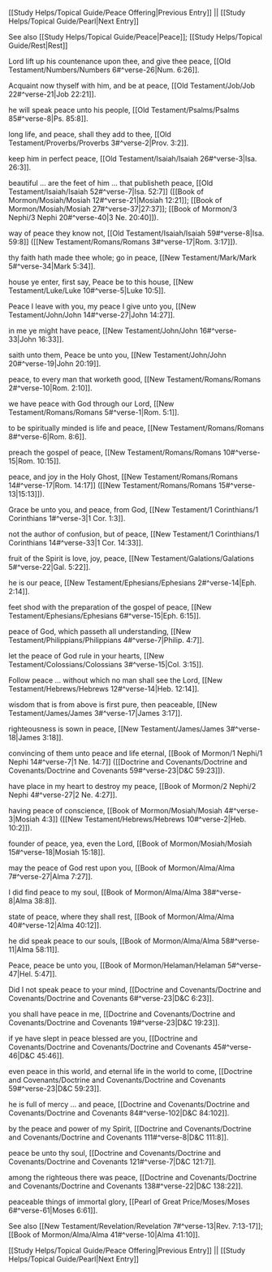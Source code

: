 [[Study Helps/Topical Guide/Peace Offering|Previous Entry]]  ||  [[Study Helps/Topical Guide/Pearl|Next Entry]]

 See also [[Study Helps/Topical Guide/Peace|Peace]]; [[Study Helps/Topical Guide/Rest|Rest]]

 Lord lift up his countenance upon thee, and give thee peace, [[Old Testament/Numbers/Numbers 6#^verse-26|Num. 6:26]].

 Acquaint now thyself with him, and be at peace, [[Old Testament/Job/Job 22#^verse-21|Job 22:21]].

 he will speak peace unto his people, [[Old Testament/Psalms/Psalms 85#^verse-8|Ps. 85:8]].

 long life, and peace, shall they add to thee, [[Old Testament/Proverbs/Proverbs 3#^verse-2|Prov. 3:2]].

 keep him in perfect peace, [[Old Testament/Isaiah/Isaiah 26#^verse-3|Isa. 26:3]].

 beautiful ... are the feet of him ... that publisheth peace, [[Old Testament/Isaiah/Isaiah 52#^verse-7|Isa. 52:7]] ([[Book of Mormon/Mosiah/Mosiah 12#^verse-21|Mosiah 12:21]]; [[Book of Mormon/Mosiah/Mosiah 27#^verse-37|27:37]]; [[Book of Mormon/3 Nephi/3 Nephi 20#^verse-40|3 Ne. 20:40]]).

 way of peace they know not, [[Old Testament/Isaiah/Isaiah 59#^verse-8|Isa. 59:8]] ([[New Testament/Romans/Romans 3#^verse-17|Rom. 3:17]]).

 thy faith hath made thee whole; go in peace, [[New Testament/Mark/Mark 5#^verse-34|Mark 5:34]].

 house ye enter, first say, Peace be to this house, [[New Testament/Luke/Luke 10#^verse-5|Luke 10:5]].

 Peace I leave with you, my peace I give unto you, [[New Testament/John/John 14#^verse-27|John 14:27]].

 in me ye might have peace, [[New Testament/John/John 16#^verse-33|John 16:33]].

 saith unto them, Peace be unto you, [[New Testament/John/John 20#^verse-19|John 20:19]].

 peace, to every man that worketh good, [[New Testament/Romans/Romans 2#^verse-10|Rom. 2:10]].

 we have peace with God through our Lord, [[New Testament/Romans/Romans 5#^verse-1|Rom. 5:1]].

 to be spiritually minded is life and peace, [[New Testament/Romans/Romans 8#^verse-6|Rom. 8:6]].

 preach the gospel of peace, [[New Testament/Romans/Romans 10#^verse-15|Rom. 10:15]].

 peace, and joy in the Holy Ghost, [[New Testament/Romans/Romans 14#^verse-17|Rom. 14:17]] ([[New Testament/Romans/Romans 15#^verse-13|15:13]]).

 Grace be unto you, and peace, from God, [[New Testament/1 Corinthians/1 Corinthians 1#^verse-3|1 Cor. 1:3]].

 not the author of confusion, but of peace, [[New Testament/1 Corinthians/1 Corinthians 14#^verse-33|1 Cor. 14:33]].

 fruit of the Spirit is love, joy, peace, [[New Testament/Galations/Galations 5#^verse-22|Gal. 5:22]].

 he is our peace, [[New Testament/Ephesians/Ephesians 2#^verse-14|Eph. 2:14]].

 feet shod with the preparation of the gospel of peace, [[New Testament/Ephesians/Ephesians 6#^verse-15|Eph. 6:15]].

 peace of God, which passeth all understanding, [[New Testament/Philippians/Philippians 4#^verse-7|Philip. 4:7]].

 let the peace of God rule in your hearts, [[New Testament/Colossians/Colossians 3#^verse-15|Col. 3:15]].

 Follow peace ... without which no man shall see the Lord, [[New Testament/Hebrews/Hebrews 12#^verse-14|Heb. 12:14]].

 wisdom that is from above is first pure, then peaceable, [[New Testament/James/James 3#^verse-17|James 3:17]].

 righteousness is sown in peace, [[New Testament/James/James 3#^verse-18|James 3:18]].

 convincing of them unto peace and life eternal, [[Book of Mormon/1 Nephi/1 Nephi 14#^verse-7|1 Ne. 14:7]] ([[Doctrine and Covenants/Doctrine and Covenants/Doctrine and Covenants 59#^verse-23|D&C 59:23]]).

 have place in my heart to destroy my peace, [[Book of Mormon/2 Nephi/2 Nephi 4#^verse-27|2 Ne. 4:27]].

 having peace of conscience, [[Book of Mormon/Mosiah/Mosiah 4#^verse-3|Mosiah 4:3]] ([[New Testament/Hebrews/Hebrews 10#^verse-2|Heb. 10:2]]).

 founder of peace, yea, even the Lord, [[Book of Mormon/Mosiah/Mosiah 15#^verse-18|Mosiah 15:18]].

 may the peace of God rest upon you, [[Book of Mormon/Alma/Alma 7#^verse-27|Alma 7:27]].

 I did find peace to my soul, [[Book of Mormon/Alma/Alma 38#^verse-8|Alma 38:8]].

 state of peace, where they shall rest, [[Book of Mormon/Alma/Alma 40#^verse-12|Alma 40:12]].

 he did speak peace to our souls, [[Book of Mormon/Alma/Alma 58#^verse-11|Alma 58:11]].

 Peace, peace be unto you, [[Book of Mormon/Helaman/Helaman 5#^verse-47|Hel. 5:47]].

 Did I not speak peace to your mind, [[Doctrine and Covenants/Doctrine and Covenants/Doctrine and Covenants 6#^verse-23|D&C 6:23]].

 you shall have peace in me, [[Doctrine and Covenants/Doctrine and Covenants/Doctrine and Covenants 19#^verse-23|D&C 19:23]].

 if ye have slept in peace blessed are you, [[Doctrine and Covenants/Doctrine and Covenants/Doctrine and Covenants 45#^verse-46|D&C 45:46]].

 even peace in this world, and eternal life in the world to come, [[Doctrine and Covenants/Doctrine and Covenants/Doctrine and Covenants 59#^verse-23|D&C 59:23]].

 he is full of mercy ... and peace, [[Doctrine and Covenants/Doctrine and Covenants/Doctrine and Covenants 84#^verse-102|D&C 84:102]].

 by the peace and power of my Spirit, [[Doctrine and Covenants/Doctrine and Covenants/Doctrine and Covenants 111#^verse-8|D&C 111:8]].

 peace be unto thy soul, [[Doctrine and Covenants/Doctrine and Covenants/Doctrine and Covenants 121#^verse-7|D&C 121:7]].

 among the righteous there was peace, [[Doctrine and Covenants/Doctrine and Covenants/Doctrine and Covenants 138#^verse-22|D&C 138:22]].

 peaceable things of immortal glory, [[Pearl of Great Price/Moses/Moses 6#^verse-61|Moses 6:61]].

 See also [[New Testament/Revelation/Revelation 7#^verse-13|Rev. 7:13-17]]; [[Book of Mormon/Alma/Alma 41#^verse-10|Alma 41:10]].

[[Study Helps/Topical Guide/Peace Offering|Previous Entry]]  ||  [[Study Helps/Topical Guide/Pearl|Next Entry]]